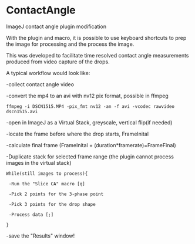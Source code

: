 # ContactAngle
ImageJ contact angle plugin modification


With the plugin and macro, it is possible to use keyboard shortcuts to prep the image for processing and the process the image.

This was developed to facilitate time resolved contact angle measurements produced from video capture of the drops.

A typical workflow would look like:

-collect contact angle video

-convert the mp4 to an avi with nv12 pix format, possible in ffmpeg

`ffmpeg -i DSCN1515.MP4 -pix_fmt nv12 -an -f avi -vcodec rawvideo dscn1515.avi`

-open in ImageJ as a Virtual Stack, greyscale, vertical flip(if needed)

-locate the frame before where the drop starts, FrameInital

-calculate final frame (FrameInital + (duration*framerate)=FrameFinal)

-Duplicate stack for selected frame range (the plugin cannot process images in the virtual stack)

`While(still images to process){`

     -Run the "Slice CA" macro [q]
     
     -Pick 2 points for the 3-phase point
     
     -Pick 3 points for the drop shape
     
     -Process data [;]
     
`}`

-save the "Results" window!
